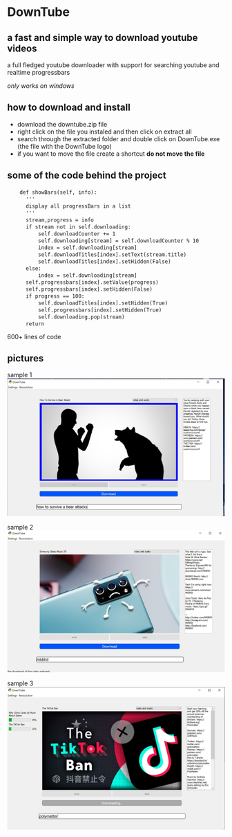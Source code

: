# DownTube

## a fast and simple way to download youtube videos
a full fledged youtube downloader with support for searching youtube and 
realtime progressbars

*only works on windows* 


## how to download and install
* download the downtube.zip file
* right click on the file you instaled and then click on extract all
* search through the extracted folder and double click on DownTube.exe (the file with the DownTube logo)
* if you want to move the file create a shortcut **do not move the file**

## some of the code behind the project
  ```
      def showBars(self, info):
        '''
        display all progressBars in a list
        '''
        stream,progress = info
        if stream not in self.downloading:
            self.downloadCounter += 1
            self.downloading[stream] = self.downloadCounter % 10
            index = self.downloading[stream]
            self.downloadTitles[index].setText(stream.title)
            self.downloadTitles[index].setHidden(False)
        else:
            index = self.downloading[stream]
        self.progressbars[index].setValue(progress)
        self.progressbars[index].setHidden(False)
        if progress == 100:
            self.downloadTitles[index].setHidden(True)
            self.progressbars[index].setHidden(True)
            self.downloading.pop(stream)
        return
  ```
  600+ lines of code

## pictures
sample 1
![downtube demo picture 1](./demos/bear.jpg?raw=true "Title")

sample 2
![downtube demo picture 2](./demos/phone.jpg?raw=true "Title")


sample 3
![downtube demo picture 3](./demos/tiktok.jpg?raw=true "Title")
